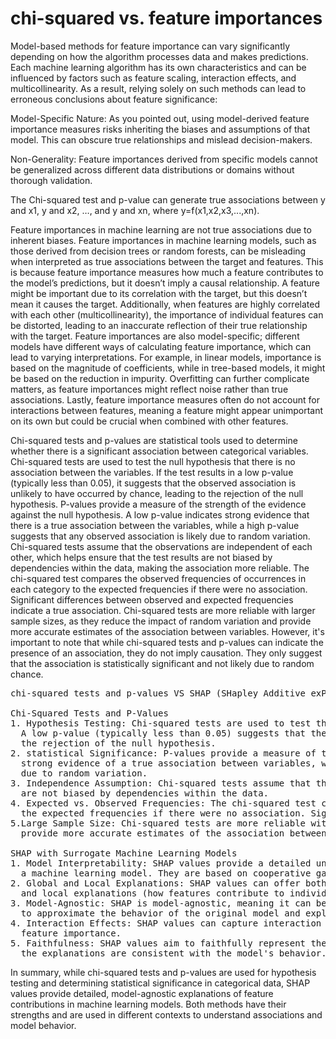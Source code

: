 # chi-squared vs. feature importances
Model-based methods for feature importance can vary significantly depending on how the algorithm processes data and makes predictions. Each machine learning algorithm has its own characteristics and can be influenced by factors such as feature scaling, interaction effects, and multicollinearity. As a result, relying solely on such methods can lead to erroneous conclusions about feature significance: 

Model-Specific Nature: As you pointed out, using model-derived feature importance measures risks inheriting the biases and assumptions of that model. This can obscure true relationships and mislead decision-makers.

Non-Generality: Feature importances derived from specific models cannot be generalized across different data distributions or domains without thorough validation.


The Chi-squared test and p-value can generate true associations between y and x1, y and x2, …, and y and xn, where y=f(x1,x2,x3,...,xn).

Feature importances in machine learning are not true associations due to inherent biases. Feature importances in machine learning models, such as those derived from decision trees or random forests, can be misleading when interpreted as true associations between the target and features. This is because feature importance measures how much a feature contributes to the model’s predictions, but it doesn’t imply a causal relationship. A feature might be important due to its correlation with the target, but this doesn’t mean it causes the target. Additionally, when features are highly correlated with each other (multicollinearity), the importance of individual features can be distorted, leading to an inaccurate reflection of their true relationship with the target. Feature importances are also model-specific; different models have different ways of calculating feature importance, which can lead to varying interpretations. For example, in linear models, importance is based on the magnitude of coefficients, while in tree-based models, it might be based on the reduction in impurity. Overfitting can further complicate matters, as feature importances might reflect noise rather than true associations. Lastly, feature importance measures often do not account for interactions between features, meaning a feature might appear unimportant on its own but could be crucial when combined with other features.

Chi-squared tests and p-values are statistical tools used to determine whether there is a significant association between categorical variables. Chi-squared tests are used to test the null hypothesis that there is no association between the variables. If the test results in a low p-value (typically less than 0.05), it suggests that the observed association is unlikely to have occurred by chance, leading to the rejection of the null hypothesis. P-values provide a measure of the strength of the evidence against the null hypothesis. A low p-value indicates strong evidence that there is a true association between the variables, while a high p-value suggests that any observed association is likely due to random variation. Chi-squared tests assume that the observations are independent of each other, which helps ensure that the test results are not biased by dependencies within the data, making the association more reliable. The chi-squared test compares the observed frequencies of occurrences in each category to the expected frequencies if there were no association. Significant differences between observed and expected frequencies indicate a true association. Chi-squared tests are more reliable with larger sample sizes, as they reduce the impact of random variation and provide more accurate estimates of the association between variables. However, it's important to note that while chi-squared tests and p-values can indicate the presence of an association, they do not imply causation. They only suggest that the association is statistically significant and not likely due to random chance.

<pre>
chi-squared tests and p-values VS SHAP (SHapley Additive exPlanations) using surrogate machine learning models:

Chi-Squared Tests and P-Values
1. Hypothesis Testing: Chi-squared tests are used to test the null hypothesis that there is no association between categorical variables. 
  A low p-value (typically less than 0.05) suggests that the observed association is unlikely to have occurred by chance, leading to 
  the rejection of the null hypothesis.
2. statistical Significance: P-values provide a measure of the strength of the evidence against the null hypothesis. A low p-value indicates 
  strong evidence of a true association between variables, while a high p-value suggests that any observed association is likely 
  due to random variation.
3. Independence Assumption: Chi-squared tests assume that the observations are independent of each other, ensuring that the test results 
  are not biased by dependencies within the data.
4. Expected vs. Observed Frequencies: The chi-squared test compares the observed frequencies of occurrences in each category to 
  the expected frequencies if there were no association. Significant differences indicate a true association.
5.Large Sample Size: Chi-squared tests are more reliable with larger sample sizes, as they reduce the impact of random variation and 
  provide more accurate estimates of the association between variables.

SHAP with Surrogate Machine Learning Models
1. Model Interpretability: SHAP values provide a detailed understanding of how each feature contributes to the predictions of 
  a machine learning model. They are based on cooperative game theory and the concept of Shapley values.
2. Global and Local Explanations: SHAP values can offer both global explanations (how features contribute to the overall model) 
  and local explanations (how features contribute to individual predictions).
3. Model-Agnostic: SHAP is model-agnostic, meaning it can be applied to any machine learning model. It uses surrogate models 
  to approximate the behavior of the original model and explain its predictions.
4. Interaction Effects: SHAP values can capture interaction effects between features, providing a more comprehensive understanding of 
  feature importance.
5. Faithfulness: SHAP values aim to faithfully represent the contribution of each feature to the model's predictions, ensuring that 
  the explanations are consistent with the model's behavior.
</pre>

In summary, while chi-squared tests and p-values are used for hypothesis testing and 
determining statistical significance in categorical data, SHAP values provide detailed, 
model-agnostic explanations of feature contributions in machine learning models. Both methods 
have their strengths and are used in different contexts to understand associations and model behavior.

</pre>
